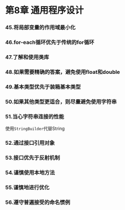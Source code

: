 # 第8章 通用程序设计

### 45.将局部变量的作用域最小化

### 46.for-each循环优先于传统的for循环

### 47.了解和使用类库

### 48.如果需要精确的答案，避免使用float和double

### 49.基本类型优先于装箱基本类型

### 50.如果其他类型更适合，则尽量避免使用字符串

### 51.当心字符串连接的性能

使用``StringBuilder``代替String

### 52.通过接口引用对象

### 53.接口优先于反射机制

### 54.谨慎使用本地方法

### 55.谨慎地进行优化

### 56.遵守普遍接受的命名惯例

